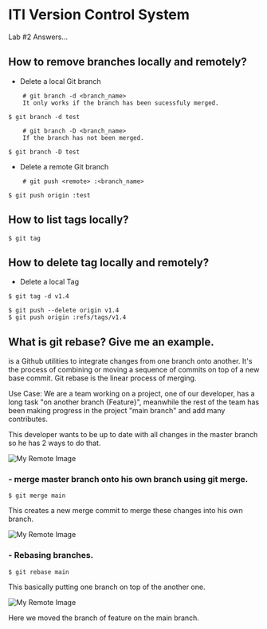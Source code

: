# ITI Version Control System

Lab #2 Answers...




## How to remove branches locally and remotely?

- Delete a local Git branch
```
    # git branch -d <branch_name>
    It only works if the branch has been sucessfuly merged.

$ git branch -d test

    # git branch -D <branch_name>
    If the branch has not been merged.

$ git branch -D test
```
- Delete a remote Git branch
```
    # git push <remote> :<branch_name>

$ git push origin :test
```


## How to list tags locally?
```
$ git tag
```

## How to delete tag locally and remotely?
- Delete a local Tag
```
$ git tag -d v1.4
```

```
$ git push --delete origin v1.4
$ git push origin :refs/tags/v1.4
```

## What is git rebase? Give me an example.
is a Github utilities to integrate changes from one branch onto another.
It's the process of combining or moving a sequence of commits on top of a new base commit. Git rebase is the linear process of merging.


Use Case:
We are a team working on a project, one of our developer, has a long task "on another branch {Feature}", meanwhile the rest of the team has been making progress in the project "main branch" and add many contributes.

This developer wants to be up to date with all changes in the master branch so he has 2 ways to do that.

![My Remote Image](https://www.simplilearn.com/ice9/free_resources_article_thumb/Git_Rebase_1.PNG)


### - merge master branch onto his own branch using git merge.
```
$ git merge main
```
This creates a new merge commit to merge these changes into his own branch.

![My Remote Image](https://www.simplilearn.com/ice9/free_resources_article_thumb/Git_Rebase_2.PNG)



### - Rebasing branches.
```
$ git rebase main
```
This basically putting one branch on top of the another one.


![My Remote Image](https://www.simplilearn.com/ice9/free_resources_article_thumb/Git_Rebase_3.PNG)

Here we moved the branch of feature on the main branch.
